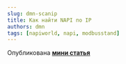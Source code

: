 ```yaml
---
slug: dmn-scanip
title: Как найти NAPI по IP
authors: dmn
tags: [napiworld, napi, modbusstand]
---
```


Опубликована **[мини статья](/software/notes/findip/)**
